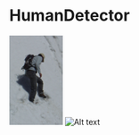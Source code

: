 # HumanDetector
![Alt text](https://github.com/sushant4788/humanDetector/blob/master/images/crop001014a.png?raw=true "Example Image")
![Alt text](/humanDetector/img1vis.png?raw=true "HOG Visualization")
